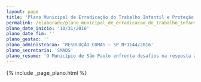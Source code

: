 ```yaml
---
layout: page
title: 'Plano Municipal de Erradicação do Trabalho Infantil e Proteção ao Jovem Trabalhador'
permalink: /elaborado/plano_municipal_de_erradicacao_do_trabalho_infantil_e_protecao_ao_jovem_trabalhador/
plano_date_inicio: '10/31/2016'
plano_date_fim: ''
plano_gestao: ''
plano_administracao: 'RESOLUÇÃO COMAS – SP Nº1144/2016'
plano_secretaria: 'SMADS'
plano_resume: 'O Município de São Paulo enfrenta desafios na resposta à demanda relacionada ao trabalho infantil, evidenciando fragmentação de iniciativas e deficiência na capacitação dos profissionais. O Plano Municipal de Prevenção e Erradicação do Trabalho Infantil e Proteção ao Adolescente Trabalhador foca em cinco áreas de ação: 1. Superar o subregistro do trabalho infantil, 2. Tornar visíveis as condições de trabalho desprotegido dos adolescentes, 3. Coordenar iniciativas governamentais, 4. Estabelecer interação entre órgãos públicos, e 5. Capacitar profissionais para lidar com o problema. O plano busca uma intervenção articulada e intersetorial para prevenir e erradicar o trabalho infantil na cidade.'
---
```

<div>
{% include _page_plano.html %}
</div>
